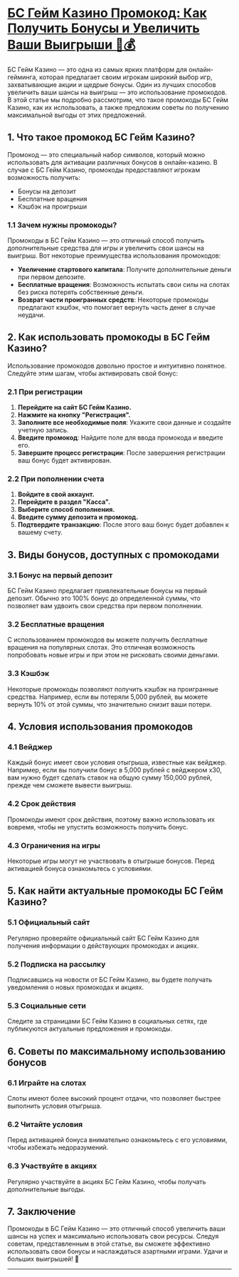 # [БС Гейм Казино Промокод: Как Получить Бонусы и Увеличить Ваши Выигрыши 🎉💰](https://partnerbcgame.com/d9b112f90)

БС Гейм Казино — это одна из самых ярких платформ для онлайн-гейминга, которая предлагает своим игрокам широкий выбор игр, захватывающие акции и щедрые бонусы. Один из лучших способов увеличить ваши шансы на выигрыш — это использование промокодов. В этой статье мы подробно рассмотрим, что такое промокоды БС Гейм Казино, как их использовать, а также предложим советы по получению максимальной выгоды от этих предложений.

## 1. Что такое промокод БС Гейм Казино?

Промокод — это специальный набор символов, который можно использовать для активации различных бонусов в онлайн-казино. В случае с БС Гейм Казино, промокоды предоставляют игрокам возможность получить:

* Бонусы на депозит
* Бесплатные вращения
* Кэшбэк на проигрыши

### 1.1 Зачем нужны промокоды?

Промокоды в БС Гейм Казино — это отличный способ получить дополнительные средства для игры и увеличить свои шансы на выигрыш. Вот некоторые преимущества использования промокодов:

* **Увеличение стартового капитала**: Получите дополнительные деньги при первом депозите.
* **Бесплатные вращения**: Возможность испытать свои силы на слотах без риска потерять собственные деньги.
* **Возврат части проигранных средств**: Некоторые промокоды предлагают кэшбэк, что помогает вернуть часть денег в случае неудачи.

## 2. Как использовать промокоды в БС Гейм Казино?

Использование промокодов довольно простое и интуитивно понятное. Следуйте этим шагам, чтобы активировать свой бонус:

### 2.1 При регистрации

1. **Перейдите на сайт БС Гейм Казино.**
2. **Нажмите на кнопку "Регистрация".**
3. **Заполните все необходимые поля**: Укажите свои данные и создайте учетную запись.
4. **Введите промокод**: Найдите поле для ввода промокода и введите его.
5. **Завершите процесс регистрации**: После завершения регистрации ваш бонус будет активирован.

### 2.2 При пополнении счета

1. **Войдите в свой аккаунт.**
2. **Перейдите в раздел "Касса".**
3. **Выберите способ пополнения.**
4. **Введите сумму депозита и промокод.**
5. **Подтвердите транзакцию**: После этого ваш бонус будет добавлен к вашему счету.

## 3. Виды бонусов, доступных с промокодами

### 3.1 Бонус на первый депозит

БС Гейм Казино предлагает привлекательные бонусы на первый депозит. Обычно это 100% бонус до определенной суммы, что позволяет вам удвоить свои средства при первом пополнении.

### 3.2 Бесплатные вращения

С использованием промокодов вы можете получить бесплатные вращения на популярных слотах. Это отличная возможность попробовать новые игры и при этом не рисковать своими деньгами.

### 3.3 Кэшбэк

Некоторые промокоды позволяют получить кэшбэк на проигранные средства. Например, если вы потеряли 5,000 рублей, вы можете вернуть 10% от этой суммы, что значительно снизит ваши потери.

## 4. Условия использования промокодов

### 4.1 Вейджер

Каждый бонус имеет свои условия отыгрыша, известные как вейджер. Например, если вы получили бонус в 5,000 рублей с вейджером x30, вам нужно будет сделать ставок на общую сумму 150,000 рублей, прежде чем сможете вывести выигрыш.

### 4.2 Срок действия

Промокоды имеют срок действия, поэтому важно использовать их вовремя, чтобы не упустить возможность получить бонус.

### 4.3 Ограничения на игры

Некоторые игры могут не участвовать в отыгрыше бонусов. Перед активацией бонуса ознакомьтесь с условиями.

## 5. Как найти актуальные промокоды БС Гейм Казино?

### 5.1 Официальный сайт

Регулярно проверяйте официальный сайт БС Гейм Казино для получения информации о действующих промокодах и акциях.

### 5.2 Подписка на рассылку

Подписавшись на новости от БС Гейм Казино, вы будете получать уведомления о новых промокодах и акциях.

### 5.3 Социальные сети

Следите за страницами БС Гейм Казино в социальных сетях, где публикуются актуальные предложения и промокоды.

## 6. Советы по максимальному использованию бонусов

### 6.1 Играйте на слотах

Слоты имеют более высокий процент отдачи, что позволяет быстрее выполнить условия отыгрыша.

### 6.2 Читайте условия

Перед активацией бонуса внимательно ознакомьтесь с его условиями, чтобы избежать недоразумений.

### 6.3 Участвуйте в акциях

Регулярно участвуйте в акциях БС Гейм Казино, чтобы получать дополнительные выгоды.

## 7. Заключение

Промокоды в БС Гейм Казино — это отличный способ увеличить ваши шансы на успех и максимально использовать свои ресурсы. Следуя советам, представленным в этой статье, вы сможете эффективно использовать свои бонусы и наслаждаться азартными играми. Удачи и больших выигрышей! 🎊

***

###
